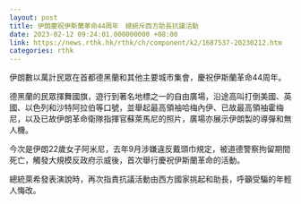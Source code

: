 ```yaml
---
layout: post
title: 伊朗慶祝伊斯蘭革命44周年　總統斥西方助長抗議活動
date: 2023-02-12 09:24:01.000000000 +08:00
link: https://news.rthk.hk/rthk/ch/component/k2/1687537-20230212.htm
categories: rthk
---
```


伊朗數以萬計民眾在首都德黑蘭和其他主要城市集會，慶祝伊斯蘭革命44周年。

德黑蘭的民眾揮舞國旗，遊行到著名地標之一的自由廣場，沿途高叫打倒美國、英國、以色列和沙特阿拉伯等口號，並舉起最高領袖哈梅內伊、已故最高領袖霍梅尼，以及已故伊朗革命衛隊指揮官蘇萊馬尼的照片，廣場亦展示伊朗製的導彈和無人機。

今次是伊朗22歲女子阿米尼，去年9月涉嫌違反戴頭巾規定，被道德警察拘留期間死亡，觸發大規模反政府示威後，首次舉行慶祝伊斯蘭革命的活動。

總統萊希發表演說時，再次指責抗議活動由西方國家挑起和助長，呼籲受騙的年輕人悔改。
